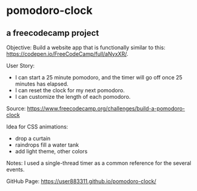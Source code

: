 # pomodoro-clock
## a freecodecamp project

Objective: Build a website app that is functionally similar to this: https://codepen.io/FreeCodeCamp/full/aNyxXR/.

User Story: 
- I can start a 25 minute pomodoro, and the timer will go off once 25 minutes has elapsed.
- I can reset the clock for my next pomodoro.
- I can customize the length of each pomodoro.

Source: https://www.freecodecamp.org/challenges/build-a-pomodoro-clock

Idea for CSS animations: 
- drop a curtain
- raindrops fill a water tank
- add light theme, other colors

Notes: I used a single-thread timer as a common reference for the several events.
 

GitHub Page: https://user883311.github.io/pomodoro-clock/


